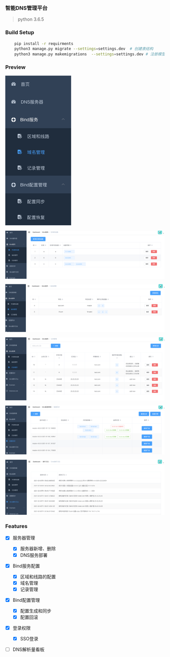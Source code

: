 ### 智能DNS管理平台
> python 3.6.5
          
### Build Setup
``` bash
    pip install -r requirments
    python3 manage.py migrate --settings=settings.dev  # 创建表结构
    python3 manage.py makemigrations  --settings=settings.dev # 注册模型变更
```

### Preview

![x](docs/images/dnsm-菜单.png)

![x](docs/images/dnsm-区域和线路.png)

![x](docs/images/dnsm-域名管理.png)

![x](docs/images/dnsm-记录管理.png)

![x](docs/images/dnsm-配置管理.png)

![x](docs/images/dnsm-操作日志.png)

### Features

- [x] 服务器管理
    - [x] 服务器新增、删除
    - [x] DNS服务部署
- [x] Bind服务配置
    - [x] 区域和线路的配置
    - [x] 域名管理
    - [x] 记录管理
- [x] Bind配置管理
    - [x] 配置生成和同步
    - [x] 配置回滚
- [x] 登录权限
    - [x] SSO登录
- [ ] DNS解析量看板

